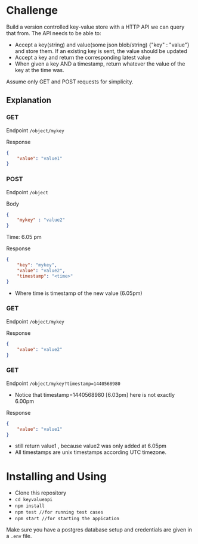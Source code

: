 # Challenge

Build a version controlled key-value store with a HTTP API we can query that from. The API needs to be able to:
- Accept a key(string) and value(some json blob/string) {"key" : "value"} and store them. If an existing key is sent, the value should be updated
- Accept a key and return the corresponding latest value
- When given a key AND a timestamp, return whatever the value of the key at the time was.

Assume only GET and POST requests for simplicity.


## Explanation 

### GET
Endpoint  `/object/mykey`

Response 
```json
{
    "value": "value1"
}
```

### POST
Endpoint  `/object`

Body 
```json
{
    "mykey" : "value2"
}
```
Time: 6.05 pm

Response 
```json
{
    "key": "mykey",
    "value": "value2",
    "timestamp": "<time>"
}
```
- Where time is timestamp of the new value (6.05pm)

### GET
Endpoint  `/object/mykey`

Response 
```json
{
    "value": "value2"
}
```

### GET
Endpoint  `/object/mykey?timestamp=1440568980` 
- Notice that timestamp=1440568980 [6.03pm] here is not exactly 6.00pm

Response 
```json
{
    "value": "value1"
}
```
- still return value1 , because value2 was only added at 6.05pm
- All timestamps are unix timestamps according UTC timezone.


# Installing and Using
- Clone this repository
- `cd keyvalueapi`
- `npm install`
- `npm test //for running test cases`
- `npm start //for starting the appication`

Make sure you have a postgres database setup and credentials are given in a `.env` file.

